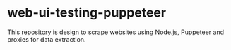 # web-ui-testing-puppeteer
This repository is design to scrape websites using Node.js, Puppeteer and proxies for data extraction.
